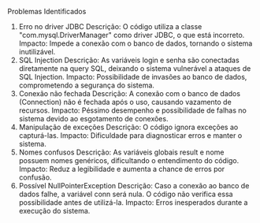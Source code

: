 Problemas Identificados
1. Erro no driver JDBC
Descrição: O código utiliza a classe "com.mysql.DriverManager" como driver JDBC, o que está incorreto.
Impacto: Impede a conexão com o banco de dados, tornando o sistema inutilizável.
2. SQL Injection
Descrição: As variáveis login e senha são conectadas diretamente na query SQL, deixando o sistema vulnerável a ataques de SQL Injection.
Impacto: Possibilidade de invasões ao banco de dados, comprometendo a segurança do sistema.
3. Conexão não fechada
Descrição: A conexão com o banco de dados (Connection) não é fechada após o uso, causando vazamento de recursos.
Impacto: Péssimo desempenho e possibilidade de falhas no sistema devido ao esgotamento de conexões.
4. Manipulação de exceções
Descrição: O código ignora exceções ao capturá-las.
Impacto: Dificuldade para diagnosticar erros e manter o sistema.
5. Nomes confusos
Descrição: As variáveis globais result e nome possuem nomes genéricos, dificultando o entendimento do código.
Impacto: Reduz a legibilidade e aumenta a chance de erros por confusão.
6. Possível NullPointerException
Descrição: Caso a conexão ao banco de dados falhe, a variável conn será nula. O código não verifica essa possibilidade antes de utilizá-la.
Impacto: Erros inesperados durante a execução do sistema.
